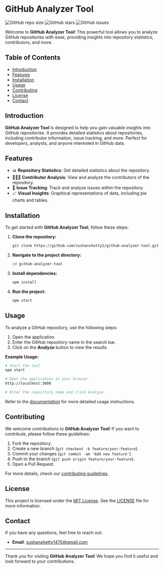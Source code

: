 # GitHub Analyzer Tool

![GitHub repo size](https://img.shields.io/github/repo-size/sushanshetty1/github-analyzer-tool?color=blue&style=flat-square)
![GitHub stars](https://img.shields.io/github/stars/sushanshetty1/github-analyzer-tool?color=yellow&style=flat-square)
![GitHub issues](https://img.shields.io/github/issues/sushanshetty1/github-analyzer-tool?color=red&style=flat-square)

Welcome to **GitHub Analyzer Tool**! This powerful tool allows you to analyze GitHub repositories with ease, providing insights into repository statistics, contributors, and more.

## Table of Contents

- [Introduction](#introduction)
- [Features](#features)
- [Installation](#installation)
- [Usage](#usage)
- [Contributing](#contributing)
- [License](#license)
- [Contact](#contact)

## Introduction

**GitHub Analyzer Tool** is designed to help you gain valuable insights into GitHub repositories. It provides detailed statistics about repositories, including contributor information, issue tracking, and more. Perfect for developers, analysts, and anyone interested in GitHub data.

## Features

- 📊 **Repository Statistics**: Get detailed statistics about the repository.
- 🧑‍🤝‍🧑 **Contributor Analysis**: View and analyze the contributors of the repository.
- 📝 **Issue Tracking**: Track and analyze issues within the repository.
- 📈 **Visual Insights**: Graphical representations of data, including pie charts and tables.

## Installation

To get started with **GitHub Analyzer Tool**, follow these steps:

1. **Clone the repository:**

   ```bash
   git clone https://github.com/sushanshetty1/github-analyzer-tool.git
   

2. **Navigate to the project directory:**

   ```bash
   cd github-analyzer-tool
   

3. **Install dependencies:**

   ```bash
   npm install
   

4. **Run the project:**

   ```bash
   npm start
   

## Usage

To analyze a GitHub repository, use the following steps:

1. Open the application.
2. Enter the GitHub repository name in the search bar.
3. Click on the **Analyze** button to view the results.

**Example Usage:**

```bash
# Start the tool
npm start

# Open the application in your browser
http://localhost:3000

# Enter the repository name and click Analyze
```

Refer to the [documentation](https://github.com/sushanshetty1/github-analyzer-tool/wiki) for more detailed usage instructions.

## Contributing

We welcome contributions to **GitHub Analyzer Tool**! If you want to contribute, please follow these guidelines:

1. Fork the repository.
2. Create a new branch (`git checkout -b feature/your-feature`).
3. Commit your changes (`git commit -am 'Add new feature'`).
4. Push to the branch (`git push origin feature/your-feature`).
5. Open a Pull Request.

For more details, check our [contributing guidelines](CONTRIBUTING.md).

## License

This project is licensed under the [MIT License](LICENSE). See the [LICENSE](LICENSE) file for more information.

## Contact

If you have any questions, feel free to reach out:

- **Email**: [sushanshetty1470@gmail.com](mailto:sushanshetty1470@gmail.com)

---

Thank you for visiting **GitHub Analyzer Tool**! We hope you find it useful and look forward to your contributions.
